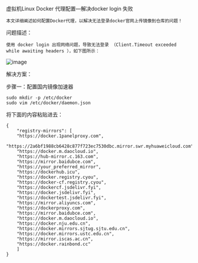 虚拟机Linux Docker 代理配置—解决docker login 失败
  
    本文详细阐述如何配置Docker代理，以解决无法登录docker官网上传镜像到仓库的问题！

问题描述：

    使用 docker login 出现网络问题，导致无法登录 （Client.Timeout exceeded while awaiting headers ），如下图所示：
  
![image](https://github.com/user-attachments/assets/9c2e49c4-5b38-452a-9836-32e2ad9757b7)

解决方案：

步骤一：配置国内镜像加速器

    sudo mkdir -p /etc/docker
    sudo vim /etc/docker/daemon.json

将下面的内容粘贴进去：

    {
        "registry-mirrors": [
        "https://docker.1panelproxy.com",
        "https://2a6bf1988cb6428c877f723ec7530dbc.mirror.swr.myhuaweicloud.com",
        "https://docker.m.daocloud.io",
        "https://hub-mirror.c.163.com",
        "https://mirror.baidubce.com",
        "https://your_preferred_mirror",
        "https://dockerhub.icu",
        "https://docker.registry.cyou",
        "https://docker-cf.registry.cyou",
        "https://dockercf.jsdelivr.fyi",
        "https://docker.jsdelivr.fyi",
        "https://dockertest.jsdelivr.fyi",
        "https://mirror.aliyuncs.com",
        "https://dockerproxy.com",
        "https://mirror.baidubce.com",
        "https://docker.m.daocloud.io",
        "https://docker.nju.edu.cn",
        "https://docker.mirrors.sjtug.sjtu.edu.cn",
        "https://docker.mirrors.ustc.edu.cn",
        "https://mirror.iscas.ac.cn",
        "https://docker.rainbond.cc"
        ]
    }


